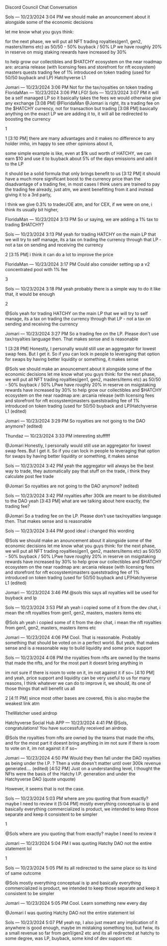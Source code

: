 Discord Council Chat Conversation

Sols — 10/23/2024 3:04 PM
we should make an anouncement about it alongside some of the economic decisions

 let me know what you guys think:

for the next phase, 
we will put all NFT trading royalties(gen1, gen2, masters/items etc) as 50/50 - 50% buyback / 50% LP
we have roughly 20% in reserve on msig
staking rewards have increased by 30%

to help grow our collectibles and $HATCHY ecosystem on the near roadmap are:
arcania release (with licensing fees and storefront for nft ecosystem)
masters quests
trading fee of 1% introduced on token trading (used for 50/50 buyback and LP)
Hatchyverse L1
 
Jomari — 10/23/2024 3:06 PM
Not for the tax/royalties on token trading
FloridaMan — 10/23/2024 3:06 PM
LFG!
Sols — 10/23/2024 3:07 PM
it will be a self managed LP so it basically takes the fees we would otherwise give any exchange
[3:08 PM]
@FloridaMan @Jomari is right, its a trading fee on the $HATCHY currency, not for transaction but trading
[3:08 PM]
basically anything on the exact LP we are adding it to, it will all be redirected to boosting the currency

1

1
[3:10 PM]
there are many advantages and it makes no difference to any holder imho, im happy to see other opinions about it, 

some simple example is like, even at $1k usd worth of HATCHY, we can earn $10 and use it to buyback about 5% of the days emissions and add it to the LP

it should be a solid formula that only brings benefit to us
[3:12 PM]
it should have a much more significant boost to the currency price than the disadvantage of a trading fee, in most cases I think users are trained to pay the trading fee already, just atm, we arent benefitting from it and instead giving it to a 3rd party, 

I think we give 0.3% to traderJOE atm, and for CEX, if we were on one, i think its usually bit higher,

FloridaMan — 10/23/2024 3:13 PM
So ur saying, we are adding a 1% tax to trading $HATCHY?

Sols — 10/23/2024 3:13 PM
yeah for trading HATCHY on the main LP that we will try to self manage, 
its a tax on trading the currency through that LP - not a tax on sending and receiving the currency


2
[3:15 PM]
i think it can do a lot to improve the price

FloridaMan — 10/23/2024 3:17 PM
Could also consider setting up a v2 concentrated pool with 1% fee

3

Sols — 10/23/2024 3:18 PM
yeah probably there is a simple way to do it like that, it would be enough

2

@Sols
yeah for trading HATCHY on the main LP that we will try to self manage,  its a tax on trading the currency through that LP - not a tax on sending and receiving the currency

Jomari — 10/23/2024 3:27 PM
So a trading fee on the LP. Please don't use tax/royalties language then. That makes sense and is reasonable

1
[3:28 PM]
Honestly, I personally would still use an aggregator for lowest swap fees. But I get it. So if you can lock in people to leveraging that option for swaps by having better liquidity or something, it makes sense

@Sols
we should make an anouncement about it alongside some of the economic decisions   let me know what you guys think:  for the next phase,  we will put all NFT trading royalties(gen1, gen2, masters/items etc) as 50/50 - 50% buyback / 50% LPwe have roughly 20% in reserve on msigstaking rewards have increased by 30% to help grow our collectibles and $HATCHY ecosystem on the near roadmap are: arcania release (with licensing fees and storefront for nft ecosystem)masters queststrading fee of 1% introduced on token trading (used for 50/50 buyback and LP)Hatchyverse L1 (edited)

Jomari — 10/23/2024 3:29 PM
So royalties are not going to the DAO anymore? (edited)

Thundaz — 10/23/2024 3:33 PM
interesting stufffff

@Jomari
Honestly, I personally would still use an aggregator for lowest swap fees. But I get it. So if you can lock in people to leveraging that option for swaps by having better liquidity or something, it makes sense

Sols — 10/23/2024 3:42 PM
yeah the aggregator will always be the best way to trade, they automatically pay that stuff on the trade, i think they calculate post fee trade

@Jomari
So royalties are not going to the DAO anymore? (edited)

Sols — 10/23/2024 3:42 PM
royalties after 300k are meant to be distributed to the DAO yeah
[3:43 PM]
what are we talking about here exactly, the trading fee?

@Jomari
So a trading fee on the LP. Please don't use tax/royalties language then. That makes sense and is reasonable

Sols — 10/23/2024 3:44 PM
good idea! i changed this wording

@Sols
we should make an anouncement about it alongside some of the economic decisions   let me know what you guys think:  for the next phase,  we will put all NFT trading royalties(gen1, gen2, masters/items etc) as 50/50 - 50% buyback / 50% LPwe have roughly 20% in reserve on msigstaking rewards have increased by 30% to help grow our collectibles and $HATCHY ecosystem on the near roadmap are: arcania release (with licensing fees and storefront for nft ecosystem)masters queststrading fee of 1% introduced on token trading (used for 50/50 buyback and LP)Hatchyverse L1 (edited)

Jomari — 10/23/2024 3:46 PM
@sols this says all royalties will be used for buyback and lp

Sols — 10/23/2024 3:53 PM
ah yeah i copied some of it from the dev chat, i mean the nft royalties from gen1, gen2, masters, masters items etc

@Sols
ah yeah i copied some of it from the dev chat, i mean the nft royalties from gen1, gen2, masters, masters items etc

Jomari — 10/23/2024 4:06 PM
Cool. That is reasonable. Probably something that should be voted on in a perfect world. But yeah, that makes sense and is a reasonable way to build liquidity and some price support

Sols — 10/23/2024 4:08 PM
the royalties from nfts are owned by the teams that made the nfts, and for the most part it doesnt bring anything in

im not sure if there is room to vote on it, im not against it if so~
[4:10 PM]
and yeah, price support and liquidity can be very useful to us for many reasons, I think whatever we can do to improve it, we should, its one of those things that will benefit us all

2
[4:11 PM]
since most other bases are covered, this is also maybe the weakest link atm

TheWatcher
 used 
airdrop

Hatchyverse Social Hub
APP
 — 10/23/2024 4:41 PM
@Sols, congratulations! You have successfully received an airdrop.

@Sols
the royalties from nfts are owned by the teams that made the nfts, and for the most part it doesnt bring anything in  im not sure if there is room to vote on it, im not against it if so~

Jomari — 10/23/2024 4:50 PM
Would they then fall under the DAO royalties as being under the I.P. ? 
Then a vote doesn't matter until over 300k revenue generated.... (edited)
[4:52 PM]
Just on a understanding level, I thought the NFts were the basis of the Hatchy I.P. generation and under the Hatchyverse DAO (quote unquote)

However, it seems that is not the case.

Sols — 10/23/2024 5:03 PM
where are you quoting that from exactly? maybe I need to review it
[5:04 PM]
mostly everything conceptual is ip and basically everything commercialized is product, we intended to keep those separate and keep it consistent to be simpler

1

@Sols
where are you quoting that from exactly? maybe I need to review it

Jomari — 10/23/2024 5:04 PM
I was quoting Hatchy DAO not the entire statement lol

1

Sols — 10/23/2024 5:05 PM
its all redirected to the same place so its kind of same outcome

@Sols
mostly everything conceptual is ip and basically everything commercialized is product, we intended to keep those separate and keep it consistent to be simpler

Jomari — 10/23/2024 5:05 PM
Cool. Learn something new every day

@Jomari
I was quoting Hatchy DAO not the entire statement lol

Sols — 10/23/2024 5:07 PM
yeah np, I also just meant any implication of it anywhere is good enough, maybe im mistaking something too, but fwiw, its a small revenue so far from gen1/gen2 etc and its all redirected at hatchy to some degree, was LP, buyback, some kind of dev support etc